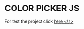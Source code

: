 # COLOR PICKER JS
 
For test the project click <a href="https://elevenmou.github.io/COLOR-PICKER/" target="_blank"> here <\a>
